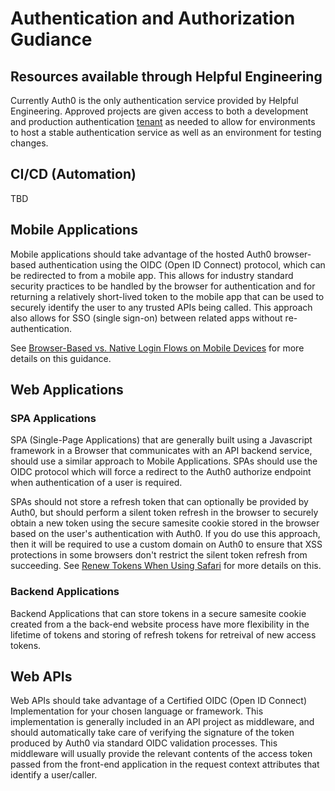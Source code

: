 # Authentication and Authorization Gudiance

## Resources available through Helpful Engineering
Currently Auth0 is the only authentication service provided by Helpful Engineering.  Approved projects are given access to both a development and production authentication [tenant](https://auth0.com/docs/videos/get-started/01-architecture-your-tenant) as needed to allow for environments to host a stable authentication service as well as an environment for testing changes.

## CI/CD (Automation)
TBD

## Mobile Applications
Mobile applications should take advantage of the hosted Auth0 browser-based authentication using the OIDC (Open ID Connect) protocol, which can be redirected to from a mobile app.  This allows for industry standard security practices to be handled by the browser for authentication and for returning a relatively short-lived token to the mobile app that can be used to securely identify the user to any trusted APIs being called.  This approach also allows for SSO (single sign-on) between related apps without re-authentication.

See [Browser-Based vs. Native Login Flows on Mobile Devices](https://auth0.com/docs/design/browser-based-vs-native-experience-on-mobile) for more details on this guidance.

## Web Applications
### SPA Applications
SPA (Single-Page Applications) that are generally built using a Javascript framework in a Browser that communicates with an API backend service, should use a similar approach to Mobile Applications.  SPAs should use the OIDC protocol which will force a redirect to the Auth0 authorize endpoint when authentication of a user is required.  

SPAs should not store a refresh token that can optionally be provided by Auth0, but should perform a silent token refresh in the browser to securely obtain a new token using the secure samesite cookie stored in the browser based on the user's authentication with Auth0.  If you do use this approach, then it will be required to use a custom domain on Auth0 to ensure that XSS protections in some browsers don't restrict the silent token refresh from succeeding.  See [Renew Tokens When Using Safari](https://auth0.com/docs/api-auth/token-renewal-in-safari) for more details on this. 

### Backend Applications
Backend Applications that can store tokens in a secure samesite cookie created from a the back-end website process have more flexibility in the lifetime of tokens and storing of refresh tokens for retreival of new access tokens.

## Web APIs
Web APIs should take advantage of a Certified OIDC (Open ID Connect) Implementation for your chosen language or framework.  This implementation is generally included in an API project as middleware, and should automatically take care of verifying the signature of the token produced by Auth0 via standard OIDC validation processes.  This middleware will usually provide the relevant contents of the access token passed from the front-end application in the request context attributes that identify a user/caller.